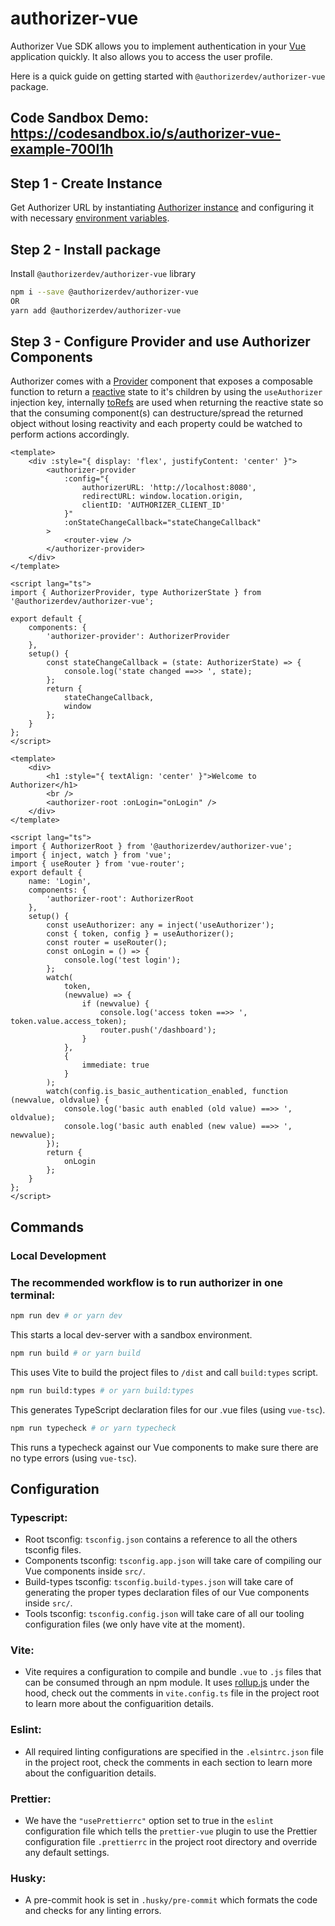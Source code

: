 # authorizer-vue

Authorizer Vue SDK allows you to implement authentication in your [Vue](https://vuejs.org/) application quickly. It also allows you to access the user profile.

Here is a quick guide on getting started with `@authorizerdev/authorizer-vue` package.

<!-- Todo: update code sandbox link -->

## Code Sandbox Demo: https://codesandbox.io/s/authorizer-vue-example-700l1h

## Step 1 - Create Instance

Get Authorizer URL by instantiating [Authorizer instance](/deployment) and configuring it with necessary [environment variables](/core/env).

## Step 2 - Install package

Install `@authorizerdev/authorizer-vue` library

```sh
npm i --save @authorizerdev/authorizer-vue
OR
yarn add @authorizerdev/authorizer-vue
```

## Step 3 - Configure Provider and use Authorizer Components

Authorizer comes with a [Provider](https://vuejs.org/api/composition-api-dependency-injection.html#provide) component that exposes a composable function to return a [reactive](https://vuejs.org/api/reactivity-core.html#reactive) state to it's children by using the `useAuthorizer` injection key, internally [toRefs](https://vuejs.org/api/reactivity-utilities.html#torefs) are used when returning the reactive state so that the consuming component(s) can destructure/spread the returned object without losing reactivity and each property could be watched to perform actions accordingly.

```vue
<template>
	<div :style="{ display: 'flex', justifyContent: 'center' }">
		<authorizer-provider
			:config="{
				authorizerURL: 'http://localhost:8080',
				redirectURL: window.location.origin,
				clientID: 'AUTHORIZER_CLIENT_ID'
			}"
			:onStateChangeCallback="stateChangeCallback"
		>
			<router-view />
		</authorizer-provider>
	</div>
</template>

<script lang="ts">
import { AuthorizerProvider, type AuthorizerState } from '@authorizerdev/authorizer-vue';

export default {
	components: {
		'authorizer-provider': AuthorizerProvider
	},
	setup() {
		const stateChangeCallback = (state: AuthorizerState) => {
			console.log('state changed ==>> ', state);
		};
		return {
			stateChangeCallback,
			window
		};
	}
};
</script>
```

```vue
<template>
	<div>
		<h1 :style="{ textAlign: 'center' }">Welcome to Authorizer</h1>
		<br />
		<authorizer-root :onLogin="onLogin" />
	</div>
</template>

<script lang="ts">
import { AuthorizerRoot } from '@authorizerdev/authorizer-vue';
import { inject, watch } from 'vue';
import { useRouter } from 'vue-router';
export default {
	name: 'Login',
	components: {
		'authorizer-root': AuthorizerRoot
	},
	setup() {
		const useAuthorizer: any = inject('useAuthorizer');
		const { token, config } = useAuthorizer();
		const router = useRouter();
		const onLogin = () => {
			console.log('test login');
		};
		watch(
			token,
			(newvalue) => {
				if (newvalue) {
					console.log('access token ==>> ', token.value.access_token);
					router.push('/dashboard');
				}
			},
			{
				immediate: true
			}
		);
		watch(config.is_basic_authentication_enabled, function (newvalue, oldvalue) {
			console.log('basic auth enabled (old value) ==>> ', oldvalue);
			console.log('basic auth enabled (new value) ==>> ', newvalue);
		});
		return {
			onLogin
		};
	}
};
</script>
```

## Commands

### Local Development

### The recommended workflow is to run authorizer in one terminal:

```bash
npm run dev # or yarn dev
```

This starts a local dev-server with a sandbox environment.

```bash
npm run build # or yarn build
```

This uses Vite to build the project files to `/dist` and call `build:types` script.

```bash
npm run build:types # or yarn build:types
```

This generates TypeScript declaration files for our .vue files (using `vue-tsc`).

```bash
npm run typecheck # or yarn typecheck
```

This runs a typecheck against our Vue components to make sure there are no type errors (using `vue-tsc`).

## Configuration

### Typescript:

- Root tsconfig: `tsconfig.json` contains a reference to all the others tsconfig files.
- Components tsconfig: `tsconfig.app.json` will take care of compiling our Vue components inside `src/`.
- Build-types tsconfig: `tsconfig.build-types.json` will take care of generating the proper types declaration files of our Vue components inside `src/`.
- Tools tsconfig: `tsconfig.config.json` will take care of all our tooling configuration files (we only have vite at the moment).

### Vite:

- Vite requires a configuration to compile and bundle `.vue` to `.js` files that can be consumed through an npm module. It uses [rollup.js](https://rollupjs.org/) under the hood, check out the comments in `vite.config.ts` file in the project root to learn more about the configuarition details.

### Eslint:

- All required linting configurations are specified in the `.elsintrc.json` file in the project root, check the comments in each section to learn more about the configuarition details.

### Prettier:

- We have the `"usePrettierrc"` option set to true in the `eslint` configuration file which tells the `prettier-vue` plugin to use the Prettier configuration file `.prettierrc` in the project root directory and override any default settings.

### Husky:

- A pre-commit hook is set in `.husky/pre-commit` which formats the code and checks for any linting errors.
